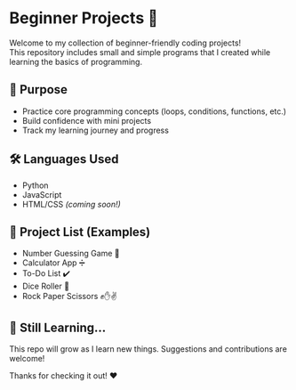 # Beginner Projects 🚀

Welcome to my collection of beginner-friendly coding projects!  
This repository includes small and simple programs that I created while learning the basics of programming.

## 🌟 Purpose
- Practice core programming concepts (loops, conditions, functions, etc.)
- Build confidence with mini projects
- Track my learning journey and progress

## 🛠 Languages Used
- Python
- JavaScript
- HTML/CSS *(coming soon!)*

## 📁 Project List (Examples)
- Number Guessing Game 🎲
- Calculator App ➗
- To-Do List ✔️
- Dice Roller 🎯
- Rock Paper Scissors ✊✋✌️

## 🧠 Still Learning...
This repo will grow as I learn new things. Suggestions and contributions are welcome!

Thanks for checking it out! ❤️
